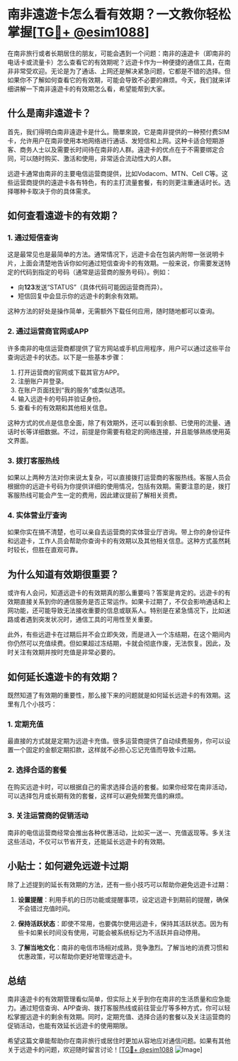 # 南非遠遊卡怎么看有效期？一文教你轻松掌握[[TG💪+ @esim1088](https://t.me/s/esim1088)]

在南非旅行或者长期居住的朋友，可能会遇到一个问题：南非的遠遊卡（即南非的电话卡或流量卡）怎么查看它的有效期呢？远遊卡作为一种便捷的通信工具，在南非非常受欢迎。无论是为了通话、上网还是解决紧急问题，它都是不错的选择。但如果你不了解如何查看它的有效期，可能会导致不必要的麻烦。今天，我们就来详细讲解一下南非遠遊卡的有效期怎么看，希望能帮到大家。

## 什么是南非遠遊卡？

首先，我们得明白南非遠遊卡是什么。簡單來說，它是南非提供的一种预付费SIM卡，允许用户在南非使用本地网络进行通话、发短信和上网。这种卡适合短期游客、商务人士以及需要长时间待在南非的人群。遠遊卡的优点在于不需要绑定合同，可以随时购买、激活和使用，非常适合流动性大的人群。

远遊卡通常由南非的主要电信运营商提供，比如Vodacom、MTN、Cell C等。这些运营商提供的遠遊卡各有特色，有的主打流量套餐，有的则更注重通话时长。选择哪种卡取决于你的具体需求。

## 如何查看遠遊卡的有效期？

### 1. **通过短信查询**

这是最常见也是最简单的方法。通常情况下，远遊卡会在包装内附带一张说明卡片，上面会清楚地告诉你如何通过短信查询卡的有效期。一般来说，你需要发送特定的代码到指定的号码（通常是运营商的服务号码）。例如：

- 向**123**发送“STATUS”（具体代码可能因运营商而异）。
- 短信回复中会显示你的远遊卡的剩余有效期。

这种方法的好处是操作简单，无需额外下载任何应用，随时随地都可以查询。

### 2. **通过运营商官网或APP**

许多南非的电信运营商都提供了官方网站或手机应用程序，用户可以通过这些平台查询远遊卡的状态。以下是一些基本步骤：

1. 打开运营商的官网或下载其官方APP。
2. 注册账户并登录。
3. 在账户页面找到“我的服务”或类似选项。
4. 输入远遊卡的号码并验证身份。
5. 查看卡的有效期和其他相关信息。

这种方式的优点是信息全面，除了有效期外，还可以看到余额、已使用的流量、通话时长等详细数据。不过，前提是你需要有稳定的网络连接，并且能够熟练使用英文界面。

### 3. **拨打客服热线**

如果以上两种方法对你来说太复杂，可以直接拨打运营商的客服热线。客服人员会根据你的远遊卡号码为你提供详细的使用情况，包括有效期。需要注意的是，拨打客服热线可能会产生一定的费用，因此建议提前了解相关资费。

### 4. **实体营业厅查询**

如果你实在搞不清楚，也可以亲自去运营商的实体营业厅咨询。带上你的身份证件和远遊卡，工作人员会帮助你查询卡的有效期以及其他相关信息。这种方式虽然耗时较长，但胜在直观可靠。

## 为什么知道有效期很重要？

或许有人会问，知道远遊卡的有效期真的那么重要吗？答案是肯定的。远遊卡的有效期直接关系到你的通信服务是否正常运作。如果卡过期了，不仅会影响通话和上网功能，还可能导致无法接收重要的信息或联系人。特别是在紧急情况下，比如迷路或者遇到突发状况时，通信工具的可用性至关重要。

此外，有些远遊卡在过期后并不会立即失效，而是进入一个冻结期，在这个期间内你仍然可以充值续费。但如果超过冻结期，卡就会彻底作废，无法恢复。因此，及时关注有效期并按时充值是非常必要的。

## 如何延长遠遊卡的有效期？

既然知道了有效期的重要性，那么接下来的问题就是如何延长远遊卡的有效期。这里有几个小技巧：

### 1. **定期充值**

最直接的方式就是定期为远遊卡充值。很多运营商提供了自动续费服务，你可以设置一个固定的金额定期扣款，这样就不必担心忘记充值而导致卡过期。

### 2. **选择合适的套餐**

在购买远遊卡时，可以根据自己的需求选择合适的套餐。如果你经常在南非活动，可以选择包月或长期有效的套餐，这样可以避免频繁充值的麻烦。

### 3. **关注运营商的促销活动**

南非的电信运营商经常会推出各种优惠活动，比如买一送一、充值返现等。多关注这些活动，不仅可以节省开支，还能延长远遊卡的有效期。

## 小贴士：如何避免远遊卡过期

除了上述提到的延长有效期的方法，还有一些小技巧可以帮助你避免远遊卡过期：

1. **设置提醒**：利用手机的日历功能或提醒事项，设定远遊卡到期前的提醒，确保不会错过充值时间。
   
2. **保持活跃状态**：即使不常用，也要偶尔使用远遊卡，保持其活跃状态。因为有些卡如果长时间没有使用，可能会被系统标记为不活跃并自动停用。

3. **了解当地文化**：南非的电信市场相对成熟，竞争激烈。了解当地的消费习惯和优惠政策，可以帮助你更好地管理远遊卡。

## 总结

南非遠遊卡的有效期管理看似简单，但实际上关乎到你在南非的生活质量和应急能力。通过短信查询、APP查询、拨打客服热线或前往营业厅等多种方式，你可以轻松掌握远遊卡的剩余有效期。同时，定期充值、选择合适的套餐以及关注运营商的促销活动，也能有效延长远遊卡的使用期限。

希望这篇文章能帮助你在南非旅行或居住时更加从容地应对通信问题。如果有其他关于远遊卡的问题，欢迎随时留言讨论！[[TG💪+ @esim1088](https://t.me/s/esim1088) ![Image](https://i.postimg.cc/4NQfJmqS/Snipaste-2025-05-13-00-14-12.png)]